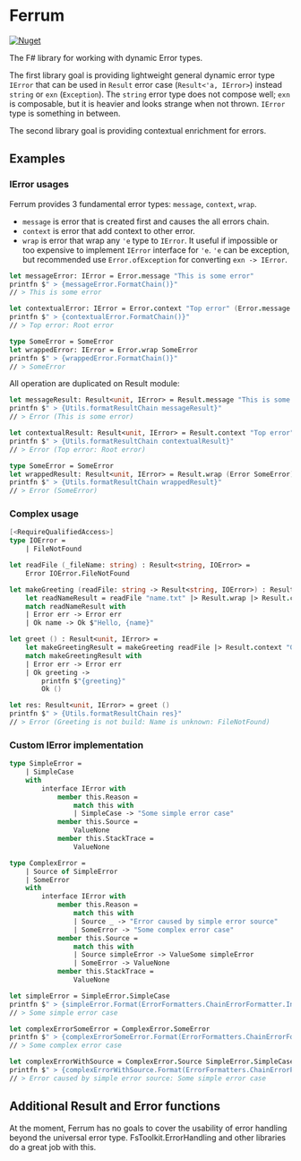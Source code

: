 # Ferrum

[![Nuget](https://img.shields.io/nuget/vpre/Ferrum)](https://www.nuget.org/packages/Ferrum/)

The F# library for working with dynamic Error types.

The first library goal is providing lightweight general dynamic 
error type `IError` that can be used in `Result` 
error case (`Result<'a, IError>`) instead `string` or `exn` (`Exception`).
The `string` error type does not compose well;
`exn` is composable, but it is heavier and looks strange when not thrown.
`IError` type is something in between.

The second library goal is providing contextual enrichment for errors.


## Examples


### IError usages

Ferrum provides 3 fundamental error types: `message`, `context`, `wrap`.

- `message` is error that is created first and causes the all errors chain.
- `context` is error that add context to other error.
- `wrap` is error that wrap any `'e` type to `IError`. 
  It useful if impossible or too expensive to implement `IError` interface for `'e`.
  `'e` can be exception, but recommended use `Error.ofException` for converting `exn -> IError`.

```fsharp
let messageError: IError = Error.message "This is some error"
printfn $" > {messageError.FormatChain()}"
// > This is some error

let contextualError: IError = Error.context "Top error" (Error.message "Root error")
printfn $" > {contextualError.FormatChain()}"
// > Top error: Root error

type SomeError = SomeError
let wrappedError: IError = Error.wrap SomeError
printfn $" > {wrappedError.FormatChain()}"
// > SomeError
```

All operation are duplicated on Result module:

```fsharp
let messageResult: Result<unit, IError> = Result.message "This is some error"
printfn $" > {Utils.formatResultChain messageResult}"
// > Error (This is some error)

let contextualResult: Result<unit, IError> = Result.context "Top error" (Result.message "Root error")
printfn $" > {Utils.formatResultChain contextualResult}"
// > Error (Top error: Root error)

type SomeError = SomeError
let wrappedResult: Result<unit, IError> = Result.wrap (Error SomeError)
printfn $" > {Utils.formatResultChain wrappedResult}"
// > Error (SomeError)
```


### Complex usage

```fsharp
[<RequireQualifiedAccess>]
type IOError =
    | FileNotFound

let readFile (_fileName: string) : Result<string, IOError> =
    Error IOError.FileNotFound

let makeGreeting (readFile: string -> Result<string, IOError>) : Result<string, IError> =
    let readNameResult = readFile "name.txt" |> Result.wrap |> Result.context "Name is unknown"
    match readNameResult with
    | Error err -> Error err
    | Ok name -> Ok $"Hello, {name}"

let greet () : Result<unit, IError> =
    let makeGreetingResult = makeGreeting readFile |> Result.context "Greeting is not build"
    match makeGreetingResult with
    | Error err -> Error err
    | Ok greeting ->
        printfn $"{greeting}"
        Ok ()

let res: Result<unit, IError> = greet ()
printfn $" > {Utils.formatResultChain res}"
// > Error (Greeting is not build: Name is unknown: FileNotFound)

```


### Custom IError implementation

```fsharp
type SimpleError =
    | SimpleCase
    with
        interface IError with
            member this.Reason =
                match this with
                | SimpleCase -> "Some simple error case"
            member this.Source =
                ValueNone
            member this.StackTrace =
                ValueNone

type ComplexError =
    | Source of SimpleError
    | SomeError
    with
        interface IError with
            member this.Reason =
                match this with
                | Source _ -> "Error caused by simple error source"
                | SomeError -> "Some complex error case"
            member this.Source =
                match this with
                | Source simpleError -> ValueSome simpleError
                | SomeError -> ValueNone
            member this.StackTrace =
                ValueNone

let simpleError = SimpleError.SimpleCase
printfn $" > {simpleError.Format(ErrorFormatters.ChainErrorFormatter.Instance)}"
// > Some simple error case

let complexErrorSomeError = ComplexError.SomeError
printfn $" > {complexErrorSomeError.Format(ErrorFormatters.ChainErrorFormatter.Instance)}"
// > Some complex error case

let complexErrorWithSource = ComplexError.Source SimpleError.SimpleCase
printfn $" > {complexErrorWithSource.Format(ErrorFormatters.ChainErrorFormatter.Instance)}"
// > Error caused by simple error source: Some simple error case
```


## Additional Result and Error functions

At the moment, Ferrum has no goals to cover the usability of 
error handling beyond the universal error type. 
FsToolkit.ErrorHandling and other libraries do a great job with this.

